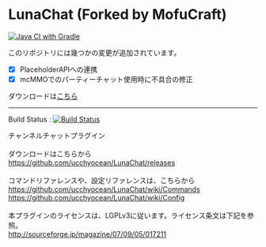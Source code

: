 LunaChat (Forked by MofuCraft)
========

[![Java CI with Gradle](https://github.com/mofucraft/LunaChat/actions/workflows/gradle.yml/badge.svg)](https://github.com/mofucraft/LunaChat/actions/workflows/gradle.yml)

このリポジトリには幾つかの変更が追加されています。

- [x] PlaceholderAPIへの連携
- [x] mcMMOでのパーティーチャット使用時に不具合の修正

ダウンロードは[こちら](https://github.com/mofucraft/LunaChat/releases)

---

Build
Status : [![Build Status](https://travis-ci.org/ucchyocean/LunaChat.svg?branch=master)](https://travis-ci.org/ucchyocean/LunaChat)

チャンネルチャットプラグイン<br />
<br />
ダウンロードはこちらから<br />
https://github.com/ucchyocean/LunaChat/releases<br />
<br />
コマンドリファレンスや、設定リファレンスは、こちらから<br />
https://github.com/ucchyocean/LunaChat/wiki/Commands<br />
https://github.com/ucchyocean/LunaChat/wiki/Config<br />
<br />
本プラグインのライセンスは、LGPLv3に従います。ライセンス条文は下記を参照。<br />
http://sourceforge.jp/magazine/07/09/05/017211<br />
